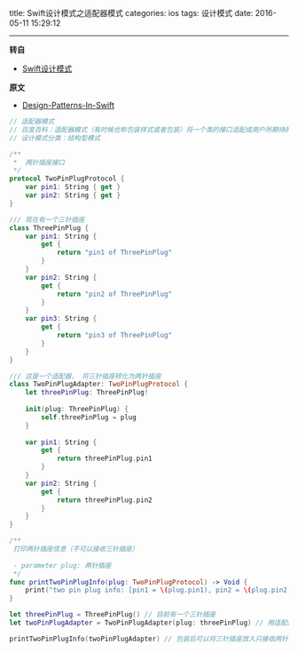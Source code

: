title: Swift设计模式之适配器模式
categories: ios
tags: 设计模式
date: 2016-05-11 15:29:12

---

<!--head-->

**转自**

* [Swift设计模式](http://qefee.com/tags/%E8%AE%BE%E8%AE%A1%E6%A8%A1%E5%BC%8F/)

**原文**

* [Design-Patterns-In-Swift](https://github.com/ochococo/Design-Patterns-In-Swift#behavioral)

```swift
// 适配器模式
// 百度百科：适配器模式（有时候也称包装样式或者包装）将一个类的接口适配成用户所期待的。一个适配允许通常因为接口不兼容而不能在一起工作的类工作在一起，做法是将类自己的接口包裹在一个已存在的类中
// 设计模式分类：结构型模式

/**
 *  两针插座接口
 */
protocol TwoPinPlugProtocol {
    var pin1: String { get }
    var pin2: String { get }
}

/// 现在有一个三针插座
class ThreePinPlug {
    var pin1: String {
        get {
            return "pin1 of ThreePinPlug"
        }
    }
    var pin2: String {
        get {
            return "pin2 of ThreePinPlug"
        }
    }
    var pin3: String {
        get {
            return "pin3 of ThreePinPlug"
        }
    }
}

/// 这是一个适配器， 将三针插座转化为两针插座
class TwoPinPlugAdapter: TwoPinPlugProtocol {
    let threePinPlug: ThreePinPlug!
    
    init(plug: ThreePinPlug) {
        self.threePinPlug = plug
    }
    
    var pin1: String {
        get {
            return threePinPlug.pin1
        }
    }
    var pin2: String {
        get {
            return threePinPlug.pin2
        }
    }
}

/**
 打印两针插座信息（不可以接收三针插座）
 
 - parameter plug: 两针插座
 */
func printTwoPinPlugInfo(plug: TwoPinPlugProtocol) -> Void {
    print("two pin plug info: [pin1 = \(plug.pin1), pin2 = \(plug.pin2)]")
}

let threePinPlug = ThreePinPlug() // 目前有一个三针插座
let twoPinPlugAdapter = TwoPinPlugAdapter(plug: threePinPlug) // 用适配器来包装

printTwoPinPlugInfo(twoPinPlugAdapter) // 包装后可以将三针插座放入只接收两针插座的接口中
```



<!--more-->



<!--body-->
